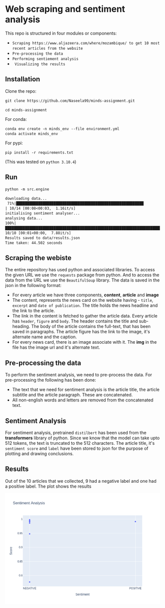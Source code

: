 # Web scraping and sentiment analysis

This repo is structured in four modules or components:
- ```Scraping https://www.aljazeera.com/where/mozambique/ to get 10 most recent articles from the website```
- ```Pre-processing the data```
-  ```Performing sentiement analysis```
-   ``` Visualizing the results```

## Installation
Clone the repo:

```shell
git clone https://github.com/Naseela99/minds-assignment.git
```

```shell
cd minds-assignment
```

For conda:
```shell
conda env create -n minds_env --file environment.yml
conda activate minds_env
```

For pypi:
```shell
pip install -r requirements.txt
```
(This was tested on `python 3.10.4`)




## Run
```shell
python -m src.engine
```

```
downloading data...
 71%|██████████████████████████████████████████████████████████                   | 10/14 [00:08<00:03,  1.16it/s]
initialising sentiment analyser...
analysing data...
100%|████████████████████████████████████████████████████████████████████████████████| 10/10 [00:01<00:00,  7.88it/s]
Results saved to data/results.json
Time taken: 44.502 seconds
```

## Scraping the webiste

The entire repository has used python and associated libraries. To access the given URL we use the ```requests``` package from python. And to access the data from the URL we use the  ```BeautifulSoup``` library. The data is saved in the json in the following format:

- For every article we have three components, **content**, **article** and **image**
- The content, represents the news card on the website having - ```title```, ```excerpt``` and ```date of publication```. The title holds the news headline and the link to the article.
- The link in the content is fetched to gather the article data. Every article has ```header```, ```figure``` and ```body```. The header contains the title and sub-heading. The body of the article contains the full-text, that has been saved in paragraphs. The article figure has the link to the image, it's alternate name and the caption.
- For every news card, there is an image associate with it. The **img** in the file has the image url and it's alternate text.

## Pre-processing the data
To perform the sentiment analysis, we need to pre-process the data. For pre-processing the following has been done:
- The text that we need for sentiment analysis is the article title, the article subtitle and the article paragraph. These are concatenated.
- All non-english words and letters are removed from the concatenated text.

## Sentiment Analysis

For sentiment analysis, pretrained ```distilbert``` has been used from the **transformers** library of python. Since we know that the model can take upto 512 tokens, the text is truncated to the 512 characters. The article title, it's ```sentiment score``` and ```label``` have been stored to json for the purpose of plotting and drawing conclusions.

## Results

Out of the 10 articles that we collected, 9 had a negative label and one had a positive label. The plot shows the results

![](figures/results.png)

